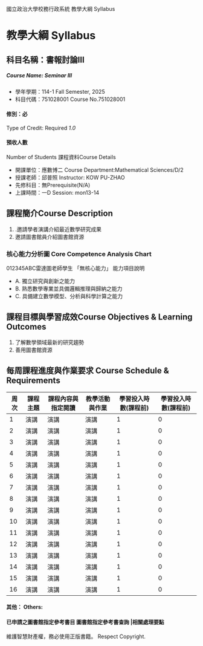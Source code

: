 國立政治大學校務行政系統 教學大綱 Syllabus
# 教學大綱 Syllabus
##  科目名稱：書報討論Ⅲ
#####  Course Name: Seminar III
  * 學年學期：114-1 Fall Semester, 2025 
  * 科目代碼：751028001 Course No.751028001
#### 修別：必
Type of Credit: Required 
_1.0_
#### 預收人數
Number of Students
課程資料Course Details
  * 開課單位：應數博二 Course Department:Mathematical Sciences/D/2 
  * 授課老師：邱普照 Instructor: KOW PU-ZHAO 
  * 先修科目：無Prerequisite(N/A)
  * 上課時間：一D Session: mon13-14
##  課程簡介Course Description
  1. .邀請學者演講介紹最近數學研究成果
  2. 邀請圖書館員介紹圖書館資源
###  核心能力分析圖 Core Competence Analysis Chart
012345ABC雷達圖老師學生
「無核心能力」 
能力項目說明
  * A. 獨立研究與創新之能力
  * B. 熟悉數學專業並具備邏輯推理與歸納之能力
  * C. 具備建立數學模型、分析與科學計算之能力
##  課程目標與學習成效Course Objectives & Learning Outcomes 
  1. 了解數學領域最新的研究趨勢
  2. 善用圖書館資源
##  每周課程進度與作業要求 Course Schedule & Requirements
周次 | 課程主題 | 課程內容與指定閱讀 | 教學活動與作業 | 學習投入時數(課程前) | 學習投入時數(課程前)  
---|---|---|---|---|---  
1 | 演講 | 演講 | 演講 | 1 | 0  
2 | 演講 | 演講 | 演講 | 1 | 0  
3 | 演講 | 演講 | 演講 | 1 | 0  
4 | 演講 | 演講 | 演講 | 1 | 0  
5 | 演講 | 演講 | 演講 | 1 | 0  
6 | 演講 | 演講 | 演講 | 1 | 0  
7 | 演講 | 演講 | 演講 | 1 | 0  
8 | 演講 | 演講 | 演講 | 1 | 0  
9 | 演講 | 演講 | 演講 | 1 | 0  
10 | 演講 | 演講 | 演講 | 1 | 0  
11 | 演講 | 演講 | 演講 | 1 | 0  
12 | 演講 | 演講 | 演講 | 1 | 0  
13 | 演講 | 演講 | 演講 | 1 | 0  
14 | 演講 | 演講 | 演講 | 1 | 0  
15 | 演講 | 演講 | 演講 | 1 | 0  
16 | 演講 | 演講 | 演講 | 1 | 0  
####  其他： Others:
####  已申請之圖書館指定參考書目  圖書館指定參考書查詢 |相關處理要點
維護智慧財產權，務必使用正版書籍。 Respect Copyright.